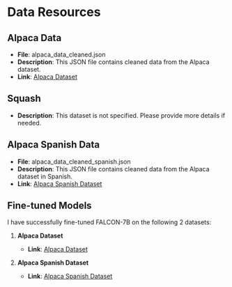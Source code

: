 # Data Resources

## Alpaca Data
- **File**: alpaca_data_cleaned.json
- **Description**: This JSON file contains cleaned data from the Alpaca dataset.
- **Link**: [Alpaca Dataset](https://huggingface.co/datasets/yahma/alpaca-cleaned)

## Squash
- **Description**: This dataset is not specified. Please provide more details if needed.

## Alpaca Spanish Data
- **File**: alpaca_data_cleaned_spanish.json
- **Description**: This JSON file contains cleaned data from the Alpaca dataset in Spanish.
- **Link**: [Alpaca Spanish Dataset](https://huggingface.co/datasets/bertin-project/alpaca-spanish)

## Fine-tuned Models
I have successfully fine-tuned FALCON-7B on the following 2 datasets:

1. **Alpaca Dataset**
   - **Link**: [Alpaca Dataset](https://huggingface.co/datasets/yahma/alpaca-cleaned)
   
2. **Alpaca Spanish Dataset**
   - **Link**: [Alpaca Spanish Dataset](https://huggingface.co/datasets/bertin-project/alpaca-spanish)
